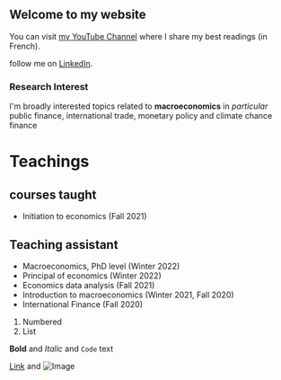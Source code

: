 ## Welcome to my website

You can visit [my YouTube Channel](https://cutt.ly/VScY1pS) where I share my best readings (in French).

follow me on [LinkedIn](https://www.linkedin.com/feed/).

### Research Interest

I'm broadly interested topics related to **macroeconomics** in _particular_ public finance, international trade, monetary policy and climate chance finance


# Teachings
## courses taught 
- Initiation to economics (Fall 2021)
## Teaching assistant

- Macroeconomics, PhD level (Winter 2022) 
- Principal of economics (Winter 2022)
- Economics data analysis (Fall 2021)
- Introduction to macroeconomics (Winter 2021, Fall 2020)
- International Finance (Fall 2020)

1. Numbered
2. List

**Bold** and _Italic_ and `Code` text

[Link](url) and ![Image](src)




